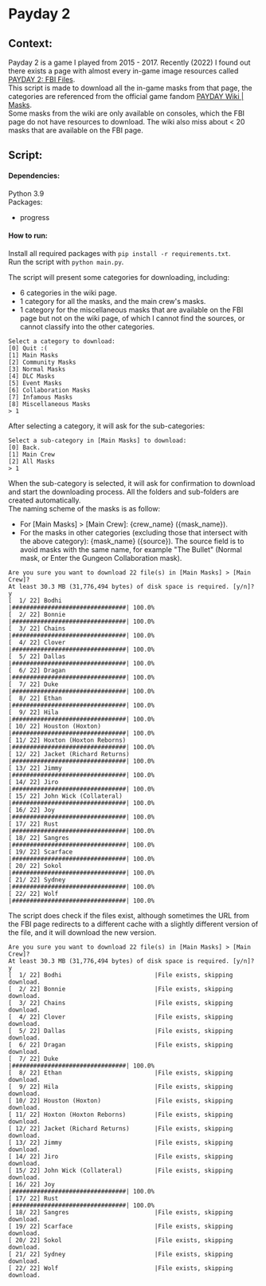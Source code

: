 # Payday 2  
## Context:  
Payday 2 is a game I played from 2015 - 2017. Recently (2022) I found out there exists a page with almost every in-game image resources called [PAYDAY 2: FBI Files](https://fbi.paydaythegame.com/).  
This script is made to download all the in-game masks from that page, the categories are referenced from the official game fandom [PAYDAY Wiki | Masks](https://payday.fandom.com/wiki/Masks_(Payday_2)#Trivia).  
Some masks from the wiki are only available on consoles, which the FBI page do not have resources to download. The wiki also miss about < 20 masks that are available on the FBI page.  
## Script:  
#### Dependencies:  
Python 3.9  
Packages:  
* progress
#### How to run:  
Install all required packages with `pip install -r requirements.txt`.  
Run the script with `python main.py`.  
  
The script will present some categories for downloading, including:  
* 6 categories in the wiki page.  
* 1 category for all the masks, and the main crew's masks.  
* 1 category for the miscellaneous masks that are available on the FBI page but not on the wiki page, of which I cannot find the sources, or cannot classify into the other categories.  
```
Select a category to download:
[0] Quit :(
[1] Main Masks
[2] Community Masks
[3] Normal Masks
[4] DLC Masks
[5] Event Masks
[6] Collaboration Masks
[7] Infamous Masks
[8] Miscellaneous Masks
> 1
```
  
After selecting a category, it will ask for the sub-categories:  
```
Select a sub-category in [Main Masks] to download:
[0] Back.
[1] Main Crew
[2] All Masks
> 1
```
  
When the sub-category is selected, it will ask for confirmation to download and start the downloading process. All the folders and sub-folders are created automatically.  
The naming scheme of the masks is as follow:  
* For [Main Masks] > [Main Crew]: {crew_name} ({mask_name}).  
* For the masks in other categories (excluding those that intersect with the above category): {mask_name} ({source}). The source field is to avoid masks with the same name, for example "The Bullet" (Normal mask, or Enter the Gungeon Collaboration mask).   
```
Are you sure you want to download 22 file(s) in [Main Masks] > [Main Crew]?
At least 30.3 MB (31,776,494 bytes) of disk space is required. [y/n]? y
[  1/ 22] Bodhi                          |################################| 100.0%
[  2/ 22] Bonnie                         |################################| 100.0%
[  3/ 22] Chains                         |################################| 100.0%
[  4/ 22] Clover                         |################################| 100.0%
[  5/ 22] Dallas                         |################################| 100.0%
[  6/ 22] Dragan                         |################################| 100.0%
[  7/ 22] Duke                           |################################| 100.0%
[  8/ 22] Ethan                          |################################| 100.0%
[  9/ 22] Hila                           |################################| 100.0%
[ 10/ 22] Houston (Hoxton)               |################################| 100.0%
[ 11/ 22] Hoxton (Hoxton Reborns)        |################################| 100.0%
[ 12/ 22] Jacket (Richard Returns)       |################################| 100.0%
[ 13/ 22] Jimmy                          |################################| 100.0%
[ 14/ 22] Jiro                           |################################| 100.0%
[ 15/ 22] John Wick (Collateral)         |################################| 100.0%
[ 16/ 22] Joy                            |################################| 100.0%
[ 17/ 22] Rust                           |################################| 100.0%
[ 18/ 22] Sangres                        |################################| 100.0%
[ 19/ 22] Scarface                       |################################| 100.0%
[ 20/ 22] Sokol                          |################################| 100.0%
[ 21/ 22] Sydney                         |################################| 100.0%
[ 22/ 22] Wolf                           |################################| 100.0%
```
  
The script does check if the files exist, although sometimes the URL from the FBI page redirects to a different cache with a slightly different version of the file, and it will download the new version.  
```
Are you sure you want to download 22 file(s) in [Main Masks] > [Main Crew]?
At least 30.3 MB (31,776,494 bytes) of disk space is required. [y/n]? y
[  1/ 22] Bodhi                          |File exists, skipping download.
[  2/ 22] Bonnie                         |File exists, skipping download.
[  3/ 22] Chains                         |File exists, skipping download.
[  4/ 22] Clover                         |File exists, skipping download.
[  5/ 22] Dallas                         |File exists, skipping download.
[  6/ 22] Dragan                         |File exists, skipping download.
[  7/ 22] Duke                           |################################| 100.0%
[  8/ 22] Ethan                          |File exists, skipping download.
[  9/ 22] Hila                           |File exists, skipping download.
[ 10/ 22] Houston (Hoxton)               |File exists, skipping download.
[ 11/ 22] Hoxton (Hoxton Reborns)        |File exists, skipping download.
[ 12/ 22] Jacket (Richard Returns)       |File exists, skipping download.
[ 13/ 22] Jimmy                          |File exists, skipping download.
[ 14/ 22] Jiro                           |File exists, skipping download.
[ 15/ 22] John Wick (Collateral)         |File exists, skipping download.
[ 16/ 22] Joy                            |################################| 100.0%
[ 17/ 22] Rust                           |################################| 100.0%
[ 18/ 22] Sangres                        |File exists, skipping download.
[ 19/ 22] Scarface                       |File exists, skipping download.
[ 20/ 22] Sokol                          |File exists, skipping download.
[ 21/ 22] Sydney                         |File exists, skipping download.
[ 22/ 22] Wolf                           |File exists, skipping download.
```


